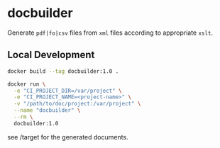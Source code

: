 # docbuilder

Generate `pdf|fo|csv` files from `xml` files according to appropriate `xslt`.

## Local Development

```sh
docker build --tag docbuilder:1.0 .

docker run \
  -e "CI_PROJECT_DIR=/var/project" \
  -e "CI_PROJECT_NAME=<project-name>" \
  -v "/path/to/doc/project:/var/project" \
  --name "docbuilder" \
  --rm \
  docbuilder:1.0
```

see <project-dir>/target for the generated documents.
